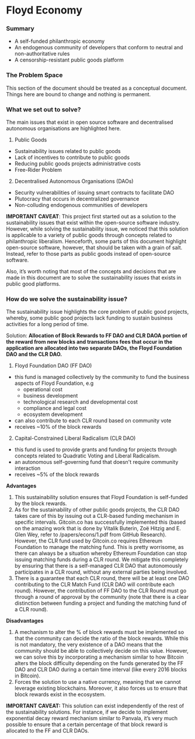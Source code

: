 # Floyd Economy

### Summary
-  A self-funded philanthropic economy
- An endogenous community of developers that conform to neutral and non-authoritative rules
- A censorship-resistant public goods platform

### The Problem Space
This section of the document should be treated as a conceptual document. Things here are bound to change and nothing is permanent.


### What we set out to solve?
The main issues that exist in open source software and decentralised autonomous organisations are highlighted here.

1. Public Goods
  * Sustainability issues related to public goods
  * Lack of incentives to contribute to public goods
  * Reducing public goods projects administrative costs
  * Free-Rider Problem
2. Decentralised Autonomous Organisations (DAOs)
  * Security vulnerabilities of issuing smart contracts to facilitate DAO
  * Plutocracy that occurs in decentralized governance
  * Non-colluding endogenous communities of developers

**IMPORTANT CAVEAT**: This project first started out as a solution to the sustainability issues that exist within the open-source software industry. However, while solving the sustainability issue, we noticed that this solution is applicable to a variety of public goods through concepts related to philanthropic liberalism. Henceforth, some parts of this document highlight open-source software, however, that should be taken with a grain of salt. Instead, refer to those parts as public goods instead of open-source software.

Also, it’s worth noting that most of the concepts and decisions that are made in this document are to solve the sustainability issues that exists in public good platforms.


### How do we solve the sustainability issue?

The sustainability issue highlights the core problem of public good projects, whereby, some public good projects lack funding to sustain business activities for a long period of time.

Solution: **Allocation of Block Rewards to FF DAO and CLR DAOA portion of the reward from new blocks and transactions fees that occur in the application are allocated into two separate DAOs, the Floyd Foundation DAO and the CLR DAO.**

1. Floyd Foundation DAO (FF DAO)
  * this fund is managed collectively by the community to fund the business aspects of Floyd Foundation, e.g
    * operational cost
    * business development
    * technological research and developmental cost
    * compliance and legal cost
    * ecosystem development
  * can also contribute to each CLR round based on community vote
  * receives ~10% of the block rewards
2. Capital-Constrained Liberal Radicalism (CLR DAO)
  * this fund is used to provide grants and funding for projects through concepts related to Quadratic Voting and Liberal Radicalism.
  * an autonomous self-governing fund that doesn't require community interaction
  * receives ~5% of the block rewards

**Advantages**
1. This sustainability solution ensures that Floyd Foundation is self-funded by the block rewards.
2. As for the sustainability of other public goods projects, the CLR DAO takes care of this by issuing out a CLR-based funding mechanism in specific intervals. Gitcoin.co has successfully implemented this (based on the amazing work that is done by Vitalik Buterin, Zoë Hitzig and E. Glen Wey,  refer to /papers/econs/1.pdf from GitHub Research). However, the CLR fund used by Gitcoin.co requires Ethereum Foundation to manage the matching fund. This is pretty worrisome, as there can always be a situation whereby Ethereum Foundation can stop issuing matching funds during a CLR round. We mitigate this completely by ensuring that there is a self-managed CLR DAO that autonomously participates in a CLR round, without any external parties being involved.
3. There is a guarantee that each CLR round, there will be at least one DAO contributing to the CLR Match Fund (CLR DAO will contribute each round). However, the contribution of FF DAO to the CLR Round must go through a round of approval by the community (note that there is a clear distinction between funding a project and funding the matching fund of a CLR round).

**Disadvantages**
1. A mechanism to alter the % of block rewards must be implemented so that the community can decide the ratio of the block rewards. While this is not mandatory, the very existence of a DAO means that the community should be able to collectively decide on this value. However, we can solve this by incorporating a mechanism similar to how Bitcoin alters the block difficulty depending on the funds generated by the FF DAO and CLR DAO during a certain time interval (like every 2016 blocks in Bitcoin).
2. Forces the solution to use a native currency, meaning that we cannot leverage existing blockchains. Moreover, it also forces us to ensure that block rewards exist in the ecosystem.

**IMPORTANT CAVEAT:** This solution can exist independently of the rest of the sustainability solutions. For instance, if we decide to implement exponential decay reward mechanism similar to Panvala, it’s very much possible to ensure that a certain percentage of that block reward is allocated to the FF and CLR DAOs.
